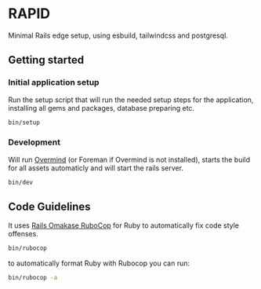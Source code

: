 # RAPID

Minimal Rails edge setup, using esbuild, tailwindcss and postgresql.

## Getting started

### Initial application setup

Run the setup script that will run the needed setup steps for the application, installing all gems and packages, database preparing etc.

```sh
bin/setup
```

### Development

Will run [Overmind](https://github.com/DarthSim/overmind) (or Foreman if Overmind is not installed), starts the build for all assets automaticly and will start the rails server.

```sh
bin/dev
```

## Code Guidelines

It uses [Rails Omakase RuboCop](https://github.com/rails/rubocop-rails-omakase) for Ruby to automatically fix code style offenses.

```sh
bin/rubocop
```

to automatically format Ruby with Rubocop you can run:

```sh
bin/rubocop -a
```
